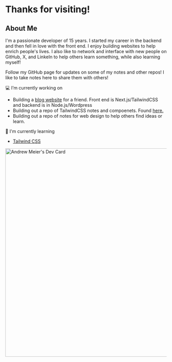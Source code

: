 # Thanks for visiting!

## About Me

I'm a passionate developer of 15 years. I started my career in the backend and then fell in love with the front end. I enjoy building websites to help enrich people's lives. I also like to network and interface with new people on GitHub, X, and LinkeIn to help others learn something, while also learning myself! 

Follow my GitHub page for updates on some of my notes and other repos! I like to take notes here to share them with others!

💻 I’m currently working on 
- Building a <a href="https://github.com/ajmeier29/legionofwholeness">blog website</a> for a friend. Front end is Next.js/TailwindCSS and backend is in Node.js/Wordpress
- Building out a repo of TailwindCSS notes and compoenets. Found <a href="https://github.com/ajmeier29/tailwindComponents">here.</a>
- Building out a repo of notes for web design to help others find ideas or learn.

📖 I'm currently learning
- <a href="https://tailwindcss.com/">Tailwind CSS</a>

<a href="https://app.daily.dev/ajmeier29"><img src="https://api.daily.dev/devcards/v2/1WwTFxcQ0Dy1mQLw5BtSV.png?r=4y8&type=wide" width="652" alt="Andrew Meier's Dev Card"/></a>

<!--
**ajmeier29/ajmeier29** is a ✨ _special_ ✨ repository because its `README.md` (this file) appears on your GitHub profile.

Here are some ideas to get you started:

- 🔭 I’m currently working on ...
- 🌱 I’m currently learning ...
- 👯 I’m looking to collaborate on ...
- 🤔 I’m looking for help with ...
- 💬 Ask me about ...
- 📫 How to reach me: ...
- 😄 Pronouns: ...
- ⚡ Fun fact: ...
-->

